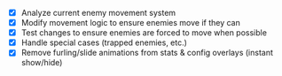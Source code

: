 - [x] Analyze current enemy movement system
- [x] Modify movement logic to ensure enemies move if they can
- [x] Test changes to ensure enemies are forced to move when possible
- [x] Handle special cases (trapped enemies, etc.)
- [x] Remove furling/slide animations from stats & config overlays (instant show/hide)
